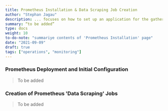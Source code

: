 ```yaml
---
title: Prometheus Installation & Data Scraping Job Creation
author: "Stephan Jagau"
description: ... focuses on how to set up an application for the gathering of operating data inside a Kubernetes cluster.
summary: “to be added”
type: docs
weight: 10
to-do-note: "summariye contents of 'Prometheus Installation' page"
date: "2021-09-09"
draft: true
tags: ["operations", "monitoring"]
---
```

### Prometheus Deployment and Initial Configuration
>To be added

### Creation of Prometheus 'Data Scraping' Jobs
>To be added